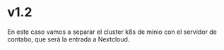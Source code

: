 # v1.2

En este caso vamos a separar el cluster k8s de minio con el servidor de contabo, que será la entrada a Nextcloud.